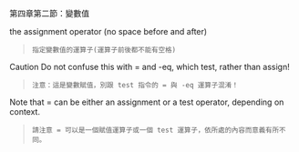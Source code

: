 第四章第二節：變數值

the assignment operator (no space before and after)

>`指定變數值的運算子(運算子前後都不能有空格)`

Caution	
Do not confuse this with = and -eq, which test, rather than assign!

>`注意：這是變數賦值，別跟 test 指令的 = 與 -eq 運算子混淆！`

Note that = can be either an assignment or a test operator, depending on context.

>`請注意 = 可以是一個賦值運算子或一個 test 運算子，依所處的內容而意義有所不同。`
